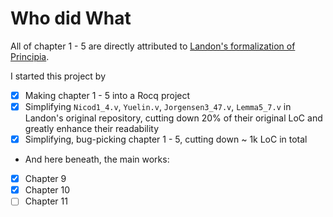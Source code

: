 # Who did What

All of chapter 1 - 5 are directly attributed to [Landon's formalization of Principia](https://github.com/LogicalAtomist/principia).

I started this project by
- [x] Making chapter 1 - 5 into a Rocq project
- [x] Simplifying `Nicod1_4.v`, `Yuelin.v`, `Jorgensen3_47.v`, `Lemma5_7.v` in Landon's original repository, cutting down 20% of their original LoC and greatly enhance their readability
- [x] Simplifying, bug-picking chapter 1 - 5, cutting down ~ 1k LoC in total
- And here beneath, the main works:
- [x] Chapter 9
- [x] Chapter 10
- [ ] Chapter 11
